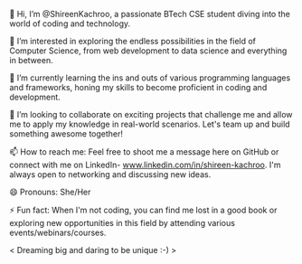 👋 Hi, I’m @ShireenKachroo, a passionate BTech CSE student diving into the world of coding and technology.

👀 I’m interested in exploring the endless possibilities in the field of Computer Science, from web development to data science and everything in between.

🌱 I’m currently learning the ins and outs of various programming languages and frameworks, honing my skills to become proficient in coding and development.

💞️ I’m looking to collaborate on exciting projects that challenge me and allow me to apply my knowledge in real-world scenarios. Let's team up and build something awesome together!

📫 How to reach me: Feel free to shoot me a message here on GitHub or connect with me on LinkedIn- www.linkedin.com/in/shireen-kachroo. I'm always open to networking and discussing new ideas.

😄 Pronouns: She/Her

⚡ Fun fact: When I'm not coding, you can find me lost in a good book or exploring new opportunities in this field by attending various events/webinars/courses.

< Dreaming big and daring to be unique :-) >


